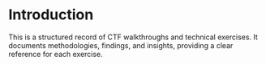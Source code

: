 # Introduction

This is a structured record of CTF walkthroughs and technical exercises. It documents methodologies, findings, and insights, providing a clear reference for each exercise.
